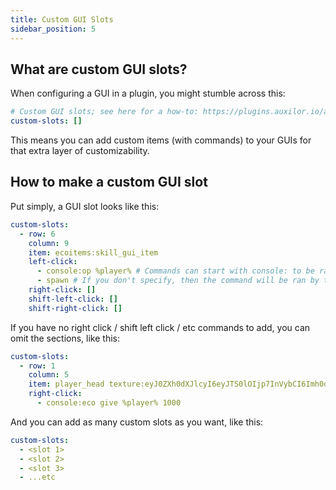 ```yaml
---
title: Custom GUI Slots
sidebar_position: 5
---
```


## What are custom GUI slots?

When configuring a GUI in a plugin, you might stumble across this:

```yaml
# Custom GUI slots; see here for a how-to: https://plugins.auxilor.io/all-plugins/custom-gui-slots
custom-slots: []
```

This means you can add custom items (with commands) to your GUIs for that extra layer of customizability.

## How to make a custom GUI slot

Put simply, a GUI slot looks like this:

```yaml
custom-slots:
  - row: 6 
    column: 9
    item: ecoitems:skill_gui_item 
    left-click:
      - console:op %player% # Commands can start with console: to be ran by console, and use %player% as a placeholder.
      - spawn # If you don't specify, then the command will be ran by the player.
    right-click: []
    shift-left-click: []
    shift-right-click: []
```

If you have no right click / shift left click / etc commands to add, you can omit the sections, like this:

```yaml
custom-slots:
  - row: 1
    column: 5
    item: player_head texture:eyJ0ZXh0dXJlcyI6eyJTS0lOIjp7InVybCI6Imh0dHA6Ly90ZXh0dXJlcy5taW5lY3JhZnQubmV0L3RleHR1cmUvODU3MDVjZjg2NGRmMmMxODJlMzJjNDg2YjcxNDdjYmY3ODJhMGFhM2RmOGE2ZDYxNDUzOTM5MGJmODRmYjE1ZCJ9fX0=
    right-click:
      - console:eco give %player% 1000
```

And you can add as many custom slots as you want, like this:

```yaml
custom-slots:
  - <slot 1>
  - <slot 2>
  - <slot 3>
  - ...etc
  ```
